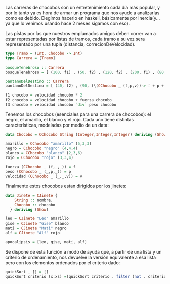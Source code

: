 Las carreras de chocobos son un entretenimiento cada día más popular, y por lo tanto ya es hora de armar un programa que nos ayude a analizarlas como es debido. Elegimos hacerlo en haskell, básicamente por inercia(y... ya que lo venimos usando hace 2 meses sigamos con eso).

Las pistas por las que nuestros emplumados amigos deben correr van a estar representadas por listas de tramos, cada tramo a su vez sera representado por una tupla (distancia, correcionDeVelocidad).

```haskell
type Tramo = (Int, Chocobo -> Int)
type Carrera = [Tramo]

bosqueTenebroso :: Carrera
bosqueTenebroso = [ (100, f1) , (50, f2) , (120, f2) , (200, f1) , (80, f3) ]

pantanoDelDestino :: Carrera
pantanoDelDestino = [ (40, f2) , (90, (\(CChocobo _ (f,p,v))-> f + p + v)) , (120, fuerza) , (20, fuerza) ]

f1 chocobo = velocidad chocobo * 2
f2 chocobo = velocidad chocobo + fuerza chocobo
f3 chocobo = velocidad chocobo `div` peso chocobo
```

Tenemos los chocobos (esenciales para una carrera de chocobos): el negro, el amarillo, el blanco y el rojo. Cada uno tiene distintas características, modeladas por medio de un data:

```haskell
data Chocobo = CChocobo String (Integer,Integer,Integer) deriving (Show)

amarillo = CChocobo "amarillo" (5,3,3)
negro = CChocobo "negro" (4,4,4)
blanco = CChocobo "blanco" (2,3,6)
rojo = CChocobo "rojo" (3,3,4)

fuerza (CChocobo _ (f,_,_)) = f
peso (CChocobo _ (_,p,_)) = p 
velocidad (CChocobo _ (_,_,v)) = v 
```

Finalmente estos chocobos estan dirigidos por los jinetes:

```haskell
data Jinete = CJinete {
    String :: nombre,
    Chocobo :: chocobo
  } deriving (Show)

leo = CJinete "Leo" amarillo
gise = CJinete "Gise" blanco
mati = CJinete "Mati" negro
alf = CJinete "Alf" rojo

apocalipsis = [leo, gise, mati, alf]
```

Se dispone de esta función a modo de ayuda que, a partir de una lista y un criterio de ordenamiento, nos devuelve la versión equivalente a esa lista pero con los elementos ordenados por el criterio dado:

```haskell
quickSort _ [] = []
quickSort criterio (x:xs) =(quickSort criterio . filter (not . criterio x)) xs ++ [x] ++ (quickSort criterio . filter (criterio x)) xs
```
